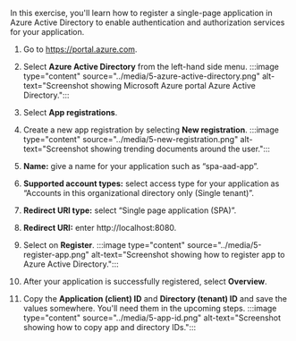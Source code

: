 In this exercise, you'll learn how to register a single-page application in Azure Active Directory to enable authentication and authorization services for your application. 

1. Go to https://portal.azure.com.  

2. Select **Azure Active Directory** from the left-hand side menu.
:::image type="content" source="../media/5-azure-active-directory.png" alt-text="Screenshot showing Microsoft Azure portal Azure Active Directory.":::

3.	Select **App registrations**.
4.	Create a new app registration by selecting **New registration**.
:::image type="content" source="../media/5-new-registration.png" alt-text="Screenshot showing trending documents around the user.":::

5.	**Name:** give a name for your application such as “spa-aad-app”.
6.	**Supported account types:** select access type for your application as “Accounts in this organizational directory only (Single tenant)”.
7.	**Redirect URI type:** select “Single page application (SPA)”.
8.	**Redirect URI:** enter http://localhost:8080.
9.	Select on **Register**.
:::image type="content" source="../media/5-register-app.png" alt-text="Screenshot showing how to register app to Azure Active Directory.":::

10.	After your application is successfully registered, select **Overview**.
11.	Copy the **Application (client) ID** and **Directory (tenant) ID** and save the values somewhere. You'll need them in the upcoming steps. 
:::image type="content" source="../media/5-app-id.png" alt-text="Screenshot showing how to copy app and directory IDs.":::